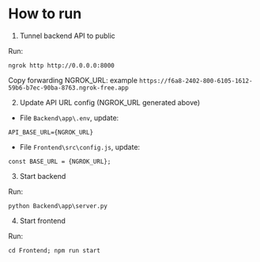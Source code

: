 # How to run

1. Tunnel backend API to public

Run:
```
ngrok http http://0.0.0.0:8000
```
Copy forwarding NGROK_URL: example `https://f6a8-2402-800-6105-1612-59b6-b7ec-90ba-8763.ngrok-free.app`

2. Update API URL config (NGROK_URL generated above)

- File `Backend\app\.env`, update:
```
API_BASE_URL={NGROK_URL}
```

- File `Frontend\src\config.js`, update:
```
const BASE_URL = {NGROK_URL};
```

3. Start backend

Run:
```
python Backend\app\server.py
```

4. Start frontend

Run:
```
cd Frontend; npm run start
```
